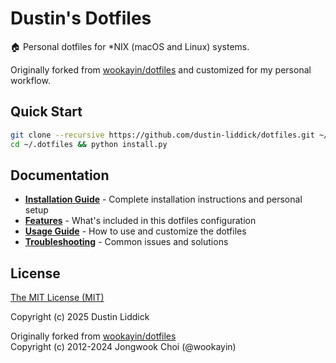 # Dustin's Dotfiles

🏠 Personal dotfiles for \*NIX (macOS and Linux) systems.

Originally forked from [wookayin/dotfiles](https://github.com/wookayin/dotfiles) and customized for my personal workflow.

## Quick Start

```bash
git clone --recursive https://github.com/dustin-liddick/dotfiles.git ~/.dotfiles
cd ~/.dotfiles && python install.py
```

## Documentation

- **[Installation Guide](docs/installation.md)** - Complete installation instructions and personal setup
- **[Features](docs/features.md)** - What's included in this dotfiles configuration
- **[Usage Guide](docs/usage.md)** - How to use and customize the dotfiles
- **[Troubleshooting](docs/troubleshooting.md)** - Common issues and solutions


## License

[The MIT License (MIT)](LICENSE)

Copyright (c) 2025 Dustin Liddick

Originally forked from [wookayin/dotfiles](https://github.com/wookayin/dotfiles)  
Copyright (c) 2012-2024 Jongwook Choi (@wookayin)
